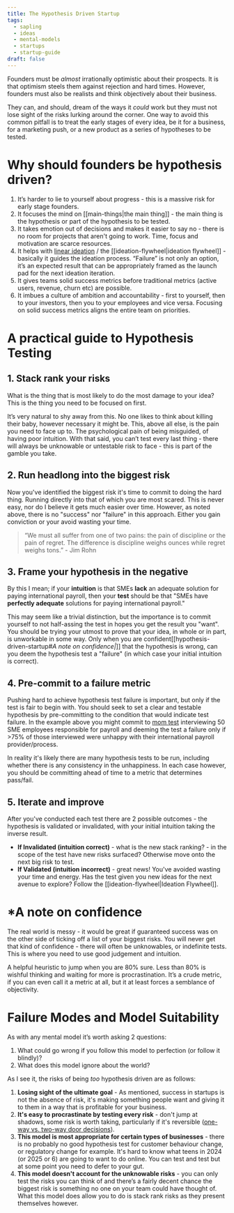 ```yaml
---
title: The Hypothesis Driven Startup
tags:
  - sapling
  - ideas
  - mental-models
  - startups
  - startup-guide
draft: false
---
```

Founders must be *almost* irrationally optimistic about their prospects. It is that optimism steels them against rejection and hard times. However, founders must also be realists and think objectively about their business.

They can, and should, dream of the ways it *could* work but they must not lose sight of the risks lurking around the corner. One way to avoid this common pitfall is to treat the early stages of every idea, be it for a business, for a marketing push, or a new product as a series of hypotheses to be tested.

# Why should founders be hypothesis driven?

1. It’s harder to lie to yourself about progress - this is a massive risk for early stage founders.
2. It focuses the mind on [[main-things|the main thing]] - the main thing is the hypothesis or part of the hypothesis to be tested.
3. It takes emotion out of decisions and makes it easier to say no - there is no room for projects that aren't going to work. Time, focus and motivation are scarce resources.
4. It helps with [linear ideation](https://medium.com/entrepreneur-first/how-to-pivot-properly-linear-ideation-5be605f37d04) / the [[ideation-flywheel|ideation flywheel]] - basically it guides the ideation process. “Failure” is not only an option, it’s an expected result that can be appropriately framed as the launch pad for the next ideation iteration.
5. It gives teams solid success metrics before traditional metrics (active users, revenue, churn etc) are possible.
6. It imbues a culture of ambition and accountability - first to yourself, then to your investors, then you to your employees and vice versa. Focusing on solid success metrics aligns the entire team on priorities.

# A practical guide to Hypothesis Testing

## 1. Stack rank your risks

What is the thing that is most likely to do the most damage to your idea? This is the thing you need to be focused on first. 

It’s very natural to shy away from this. No one likes to think about killing their baby, however necessary it might be. This, above all else, is the pain you need to face up to. The psychological pain of being misguided, of having poor intuition. With that said, you can’t test every last thing - there will always be unknowable or untestable risk to face - this is part of the gamble you take.

## 2. Run headlong into the biggest risk 

Now you've identified the biggest risk it's time to commit to doing the hard thing. Running directly into that of which you are most scared. This is never easy, nor do I believe it gets much easier over time. However, as noted above, there is no "success" nor "failure" in this approach. Either you gain conviction or your avoid wasting your time.

> “We must all suffer from one of two pains: the pain of discipline or the pain of regret. The difference is discipline weighs ounces while regret weighs tons.” - Jim Rohn

## 3. Frame your hypothesis in the negative

By this I mean; if your **intuition** is that SMEs **lack** an adequate solution for paying international payroll, then your **test** should be that "SMEs have **perfectly adequate** solutions for paying international payroll."

This may seem like a trivial distinction, but the importance is to commit yourself to not half-assing the test in hopes you get the result you "want". You should be trying your utmost to prove that your idea, in whole or in part, is unworkable in some way. Only when you are confident[[hypothesis-driven-startup#*A note on confidence|*]]  that the hypothesis is wrong, can you deem the hypothesis test a "failure" (in which case your initial intuition is correct).

## 4. Pre-commit to a failure metric

Pushing hard to achieve hypothesis test failure is important, but only if the test is fair to begin with. You should seek to set a clear and testable hypothesis by pre-committing to the condition that would indicate test failure. In the example above you might commit to [mom test](https://fourminutebooks.com/the-mom-test-summary/#:~:text=1%2DSentence%2DSummary%3A%20The,to%20make%20you%20feel%20good.&text=Let's%20say%20you've%20got%20a%20business%20idea.) interviewing 50 SME employees responsible for payroll and deeming the test a failure only if >75% of those interviewed were unhappy with their international payroll provider/process. 

In reality it's likely there are many hypothesis tests to be run, including whether there is any consistency in the unhappiness. In each case however, you should be committing ahead of time to a metric that determines pass/fail.
## 5. Iterate and improve

After you've conducted each test there are 2 possible outcomes - the hypothesis is validated or invalidated, with your initial intuition taking the inverse result.

- **If Invalidated (intuition correct)** - what is the new stack ranking? - in the scope of the test have new risks surfaced? Otherwise move onto the next big risk to test.
- **If Validated (intuition incorrect)** - great news! You've avoided wasting your time and energy. Has the test given you new ideas for the next avenue to explore? Follow the [[ideation-flywheel|Ideation Flywheel]].

# \*A note on confidence

The real world is messy - it would be great if guaranteed success was on the other side of ticking off a list of your biggest risks. You will never get that kind of confidence - there will often be unknowables, or indefinite tests. This is where you need to use good judgement and intuition.

A helpful heuristic to jump when you are 80% sure. Less than 80% is wishful thinking and waiting for more is procrastination. It’s a crude metric, if you can even call it a metric at all, but it at least forces a semblance of objectivity.

# Failure Modes and Model Suitability

As with any mental model it’s worth asking 2 questions: 
1. What could go wrong if you follow this model to perfection (or follow it blindly)? 
2. What does this model ignore about the world?

As I see it, the risks of being *too* hypothesis driven are as follows:

1. **Losing sight of the ultimate goal** - As mentioned, success in startups is not the absence of risk, it's making something people want and giving it to them in a way that is profitable for your business.
2. **It's easy to procrastinate by testing every risk** - don't jump at shadows, some risk is worth taking, particularly if it's reversible ([one-way vs. two-way door decisions](https://notes.paulswail.com/public/One-way+vs+two-way+door+decisions)).
3. **This model is most appropriate for certain types of businesses** - there is no probably no good hypothesis test for customer behaviour change, or regulatory change for example. It's hard to know what teens in 2024 (or 2025 or 6) are going to want to do online. You can test and test but at some point you need to defer to your gut.
4. **This model doesn't account for the unknowable risks** - you can only test the risks you can think of and there’s a fairly decent chance the biggest risk is something no one on your team could have thought of. What this model does allow you to do is stack rank risks as they present themselves however.




